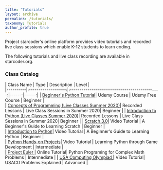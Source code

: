 ```yaml
---
title: "Tutorials"
layout: archive
permalink: /tutorials/
taxonomy: Tutorials
author_profile: true
---
```




Project starcoder's online platform provides video tutorials and recorded live class sessions which enable K-12 students to learn coding.  

The following tutorials and live class recording are available in starcoder.org.  


### Class Catalog  




| Class Name    |         Type  |       Description     |  Level |   
|----------|:-------------------:|:----------------------------------------------:|------:|------:|
| [Beginner's Python Tutorial](https://www.udemy.com/course/python-for-juniors/)| Udemy Course | Udemy Free Course | Beginner |  
| [Concepts of Programming (Live Classes Summer 2020)](/scratch3/)| Recorded Lessons |   Live Class Sessions in Summer 2020| Beginner |
| [Introduction to Python (Live Classes Summer 2020)](/liveclass1/)| Recorded Lessons | Live  Class Sessions in Summer 2020| Beginner |
| [Scratch 3.0](/scratch3/)| Video Tutorial | A Beginner's Guide to Learning Scratch | Beginner |    
| [Introduction to Python](/categories/intro-python/)| Video Tutorial | A Beginner's Guide to Learning Python | Beginner |    
| [Python Hands-on Projects](/tags/game/)| Video Tutorial | Learning Python through Game Development | Intermediate |   
| [Project Euler ](/tags/math/)| Online Tutorial| Python Programing for Complex Math Problems | Intermediate |
| [USA Computing Olympiad ](/categories/usaco/)| Video Tutorial| USACO Problems Explained | Advanced |
